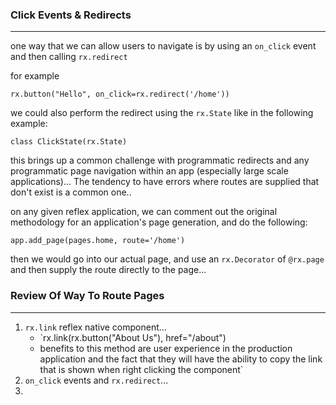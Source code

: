 
### Click Events & Redirects 
---

one way that we can allow users to navigate is by using an `on_click` event and then calling `rx.redirect` 

for example

```
rx.button("Hello", on_click=rx.redirect('/home'))
```

we could also perform the redirect using the `rx.State` like in the following example: 

```
class ClickState(rx.State)
```

this brings up a common challenge with programmatic redirects and any programmatic page navigation within an app (especially large scale applications)... The tendency to have errors where routes are supplied that don't exist is a common one.. 

on any given reflex application, we can comment out the original methodology for an application's page generation, and do the following: 

```
app.add_page(pages.home, route='/home')
```

then we would go into our actual page, and use an `rx.Decorator` of `@rx.page` and then supply the route directly to the page...

### Review Of Way To Route Pages 
---
1. `rx.link` reflex native component...
	- `rx.link(rx.button("About Us"), href="/about")
	- benefits to this method are user experience in the production application and the fact that they will have the ability to copy the link that is shown when right clicking the component`
2. `on_click` events and `rx.redirect`...
3. 